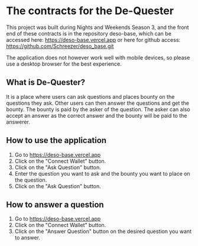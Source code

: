 # The contracts for the De-Quester

This project was built during Nights and Weekends Season 3, and the front end of these contracts is in the repository deso-base, which can be accessed here: https://deso-base.vercel.app
or here for github access: https://github.com/Schreezer/deso_base.git

The application does not however work well with mobile devices, so please use a desktop browser for the best experience.

## What is De-Quester?
It is a place where users can ask questions and places bounty on the questions they ask. Other users can then answer the questions and get the bounty. The bounty is paid by the asker of the question. The asker can also accept an answer as the correct answer and the bounty will be paid to the answerer.

## How to use the application
1. Go to https://deso-base.vercel.app
2. Click on the "Connect Wallet" button.
3. Click on the "Ask Question" button.
4. Enter the question you want to ask and the bounty you want to place on the question.
5. Click on the "Ask Question" button.

## How to answer a question
1. Go to https://deso-base.vercel.app
2. Click on the "Connect Wallet" button.
3. Click on the "Answer Question" button on the desired question you want to answer.



